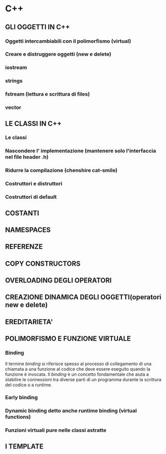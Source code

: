 # C++

## GLI OGGETTI IN C++
### Oggetti intercambiabili con il polimorfismo (virtual)
### Creare e distruggere oggetti (new e delete)
### iostream
### strings
### fstream (lettura e scrittura di files)
### vector

## LE CLASSI IN C++
### Le classi
### Nascondere l' implementazione (mantenere solo l'interfaccia nel file header .h)
### Ridurre la compilazione (chenshire cat-smile)
### Costruttori e distruttori
### Costruttori di default

## COSTANTI

## NAMESPACES

## REFERENZE

## COPY CONSTRUCTORS

## OVERLOADING DEGLI OPERATORI

## CREAZIONE DINAMICA DEGLI OGGETTI(operatori new e delete)

## EREDITARIETA'  

## POLIMORFISMO E FUNZIONE VIRTUALE
### Binding
Il termine *binding* si riferisce spesso al processo di collegamento di una chiamata a una funzione 
al codice che deve essere eseguito quando la funzione è invocata.
Il *binding* è un concetto fondamentale che aiuta a stabilire le connessioni tra diverse parti di un 
programma durante la scrittura del codice o a runtime.
### Early binding
### Dynamic binding detto anche runtime binding (virtual functions)
### Funzioni virtuali pure nelle classi astratte

## I TEMPLATE